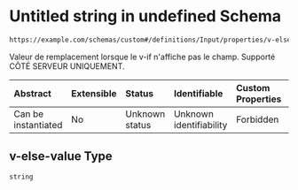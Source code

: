 # Untitled string in undefined Schema

```txt
https://example.com/schemas/custom#/definitions/Input/properties/v-else-value
```

Valeur de remplacement lorsque le v-if n'affiche pas le champ. Supporté CÔTÉ SERVEUR UNIQUEMENT.

| Abstract            | Extensible | Status         | Identifiable            | Custom Properties | Additional Properties | Access Restrictions | Defined In                                                                   |
| :------------------ | :--------- | :------------- | :---------------------- | :---------------- | :-------------------- | :------------------ | :--------------------------------------------------------------------------- |
| Can be instantiated | No         | Unknown status | Unknown identifiability | Forbidden         | Allowed               | none                | [FRW.form.schema.json\*](../out/FRW.form.schema.json "open original schema") |

## v-else-value Type

`string`
